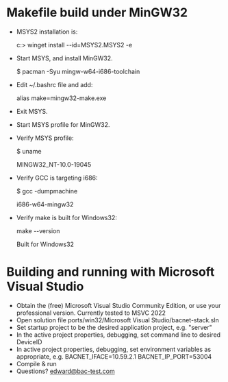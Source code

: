 # Makefile build under MinGW32

* MSYS2 installation is:

    c:\> winget install --id=MSYS2.MSYS2  -e

* Start MSYS, and install MinGW32.

    $ pacman -Syu mingw-w64-i686-toolchain

* Edit ~/.bashrc file and add:

    alias make=mingw32-make.exe

* Exit MSYS.

* Start MSYS profile for MinGW32.

* Verify MSYS profile:

    $ uname

    MINGW32_NT-10.0-19045

* Verify GCC is targeting i686:

    $ gcc -dumpmachine

    i686-w64-mingw32

* Verify make is built for Windows32:

     make --version
     
     Built for Windows32



# Building and running with Microsoft Visual Studio

* Obtain the (free) Microsoft Visual Studio Community Edition, or use your professional version. Currently tested to MSVC 2022
* Open solution file ports/win32/Microsoft Visual Studio/bacnet-stack.sln
* Set startup project to be the desired application project, e.g. "server"
* In the active project properties, debugging, set command line to desired DeviceID
* In active project properties, debugging, set environment variables as appropriate, e.g. BACNET_IFACE=10.59.2.1 BACNET_IP_PORT=53004
* Compile & run
* Questions? edward@bac-test.com

